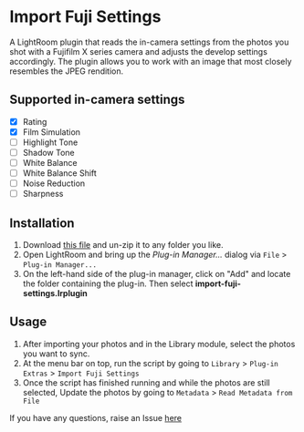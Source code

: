 # Import Fuji Settings
A LightRoom plugin that reads the in-camera settings from the photos you shot with a Fujifilm X series camera and adjusts the  develop settings accordingly. The plugin allows you to work with an image that most closely resembles the JPEG rendition.

## Supported in-camera settings
 - [x] Rating
 - [x] Film Simulation
 - [ ] Highlight Tone
 - [ ] Shadow Tone
 - [ ] White Balance
 - [ ] White Balance Shift
 - [ ] Noise Reduction
 - [ ] Sharpness
 
## Installation

1. Download [this file](https://github.com/avdeveloper/import-fuji-settings/archive/master.zip) and un-zip it to any folder you like.
2. Open LightRoom and bring up the *Plug-in Manager...* dialog via `File` > `Plug-in Manager...`
3. On the left-hand side of the plug-in manager, click on "Add" and locate the folder containing the plug-in. Then select **import-fuji-settings.lrplugin**

## Usage
1. After importing your photos and in the Library module, select the photos you want to sync.
2. At the menu bar on top, run the script by going to `Library` > `Plug-in Extras` > `Import Fuji Settings`
3. Once the script has finished running and while the photos are still selected, Update the photos by going to `Metadata` > `Read Metadata from File`

If you have any questions, raise an Issue [here](https://github.com/avdeveloper/import-fuji-settings/issues)

